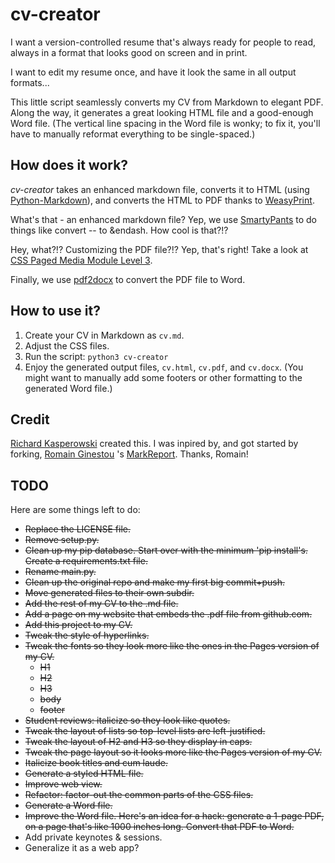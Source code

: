 # cv-creator

I want a version-controlled resume that's always ready for people to read, always in a format that looks good on screen and in print.

I want to edit my resume once, and have it look the same in all output formats...

This little script seamlessly converts my CV from Markdown to elegant PDF. Along the way, it generates a great looking HTML file and a good-enough Word file. (The vertical line spacing in the Word file is wonky; to fix it, you'll have to manually reformat everything to be single-spaced.)

## How does it work?

_cv-creator_ takes an enhanced markdown file, converts it to HTML (using [Python-Markdown](https://python-markdown.github.io)), and converts the HTML to PDF thanks to [WeasyPrint](https://weasyprint.org/).

What's that - an enhanced markdown file? Yep, we use [SmartyPants](https://python-markdown.github.io/extensions/smarty/) to do things like convert -- to &endash. How cool is that?!?  

Hey, what?!? Customizing the PDF file?!? Yep, that's right! Take a look at [CSS Paged Media Module Level 3](https://www.w3.org/TR/css-page-3/).

Finally, we use [pdf2docx](https://pypi.org/project/pdf2docx/) to convert the PDF file to Word.

## How to use it?

1. Create your CV in Markdown as `cv.md`.
2. Adjust the CSS files.
3. Run the script: `python3 cv-creator`
4. Enjoy the generated output files, `cv.html`, `cv.pdf`, and `cv.docx`. (You might want to manually add some footers or other formatting to the generated Word file.)

## Credit
[Richard Kasperowski](https://kasperowski.com) created this. I was inpired by, and got started by forking, [Romain Ginestou](https://github.com/rginestou) 's [MarkReport](https://github.com/rginestou/MarkReport). Thanks, Romain!

## TODO
Here are some things left to do:

* ~~Replace the LICENSE file.~~
* ~~Remove setup.py.~~
* ~~Clean up my pip database. Start over with the minimum 'pip install's. Create a requirements.txt file.~~
* ~~Rename main.py.~~
* ~~Clean up the original repo and make my first big commit+push.~~
* ~~Move generated files to their own subdir.~~
* ~~Add the rest of my CV to the .md file.~~
* ~~Add a page on my website that embeds the .pdf file from github.com.~~
* ~~Add this project to my CV.~~
* ~~Tweak the style of hyperlinks.~~
* ~~Tweak the fonts so they look more like the ones in the Pages version of my CV.~~
  * ~~H1~~
  * ~~H2~~
  * ~~H3~~
  * ~~body~~
  * ~~footer~~
* ~~Student reviews: italicize so they look like quotes.~~
* ~~Tweak the layout of lists so top-level lists are left-justified.~~
* ~~Tweak the layout of H2 and H3 so they display in caps.~~
* ~~Tweak the page layout so it looks more like the Pages version of my CV.~~
* ~~Italicize book titles and cum laude.~~
* ~~Generate a styled HTML file.~~
* ~~Improve web view.~~
* ~~Refactor: factor-out the common parts of the CSS files.~~
* ~~Generate a Word file.~~
* ~~Improve the Word file. Here's an idea for a hack: generate a 1-page PDF, on a page that's like 1000 inches long. Convert that PDF to Word.~~
* Add private keynotes & sessions.
* Generalize it as a web app?
